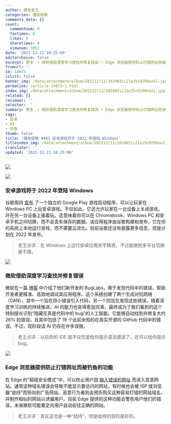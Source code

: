 ```yaml
---
author: 硬核老王
categories: 硬核观察
comments_data: []
count:
  commentnum: 0
  favtimes: 0
  likes: 0
  sharetimes: 0
  viewnum: 3051
date: '2021-12-11 10:25:00'
editorchoice: false
excerpt: 更多：• 微软借助深度学习查找并修复错误 • Edge 浏览器提供防止打错网址而被钓鱼的功能
fromurl: ''
id: 14073
islctt: false
banner_img: /data/attachment/album/202112/11/102403ii21e25x9299oo5i.jpg
permalink: /article-14073-1.html
index_img: /data/attachment/album/202112/11/102403ii21e25x9299oo5i.jpg
related: []
reviewer: ''
selector: ''
summary: 更多：• 微软借助深度学习查找并修复错误 • Edge 浏览器提供防止打错网址而被钓鱼的功能
tags:
- 安卓
- AI
- 钓鱼
thumb: false
title: '硬核观察 #482 安卓游戏将于 2022 年登陆 Windows'
titleindex_img: /data/attachment/album/202112/11/102403ii21e25x9299oo5i.jpg
translator: ''
updated: '2021-12-11 10:25:00'
---
```


![](/data/attachment/album/202112/11/102403ii21e25x9299oo5i.jpg)


![](/data/attachment/album/202112/11/102415vmjhgmz9m9w4k8km.jpg)


### 安卓游戏将于 2022 年登陆 Windows


谷歌周四 [宣布](https://gizmodo.com/android-games-are-coming-to-windows-pcs-in-2022-1848194620) 了一个独立的 Google Play 游戏启动程序，可以让玩家在 Windows PC 上玩安卓游戏。不仅如此，它还允许玩家在一台设备上关闭游戏，并在另一台设备上接着玩。这意味着你可以在 Chromebook、Windows PC 和安卓手机之间切换，而不会丢失保存的数据。该应用程序由谷歌构建和发布，它在你的系统上本地运行游戏，而不需要云流化。目前谷歌还没有披露更多信息，但是计划在 2022 年发布。



> 
> 老王点评：在 Windows 上运行安卓应用并不稀奇，不过能做到多平台切换是不错。
> 
> 
> 


![](/data/attachment/album/202112/11/102433o3o1yedhrh1k3fzh.jpg)


### 微软借助深度学习查找并修复错误


微软在一篇 [博客](https://www.microsoft.com/en-us/research/blog/finding-and-fixing-bugs-with-deep-learning/) 中介绍了他们新开发的 BugLabs，用于发现代码中的错误，帮助开发者更精准、高效地调试其应用程序。这个系统创建了两个生成对抗网络（GAN），其中一个旨在将小错误引入代码，另一个则旨在发现这些错误。随着深度学习训练的持续推进，AI 的能力也变得愈加完善，最终成为了我们看到的这个特别擅长识别“隐藏在真是代码中的 bug”的人工智能。它能够自动找到并修复大约 26% 的错误，且其中包括了 19 个此前未知的在真实开源的 GitHub 代码中的错误。不过，现阶段该 AI 仍存在许多误报。



> 
> 老王点评：以后你的 IDE 就不仅仅是给你提示语法错误了，还可以给你提示 bug。
> 
> 
> 


![](/data/attachment/album/202112/11/102452iriitl6wm69reei9.jpg)


### Edge 浏览器提供防止打错网址而被钓鱼的功能


在 Edge 的“超级安全模式”中，可以防止用户因 [输入错误的网址](https://www.neowin.net/news/microsoft-edge-to-tackle-typosquatting039-and-stop-users-from-heading-to-a-malicious-website/) 而进入恶意网站。通常这种域名错误会导致不能显示要访问的网站，有时候也会被 ISP 或浏览器“劫持”而导向到广告网站。恶意行为者则会预先购买这种容易打错的网站域名，并制作相似的网站以诱骗用户。目前 Edge 提供的这种功能会警告用户他们的错误，未来微软可能重定向用户自动前往正确的网站。



> 
> 老王点评：其实这也是一种“劫持”，但是劫持的目的是好的。
> 
> 
>